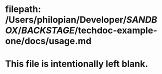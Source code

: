 # filepath: /Users/philopian/Developer/_SANDBOX_/_BACKSTAGE_/techdoc-example-one/docs/usage.md

# This file is intentionally left blank.